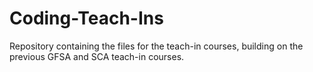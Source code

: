 # Coding-Teach-Ins
Repository containing the files for the teach-in courses, building on the previous GFSA and SCA teach-in courses.
